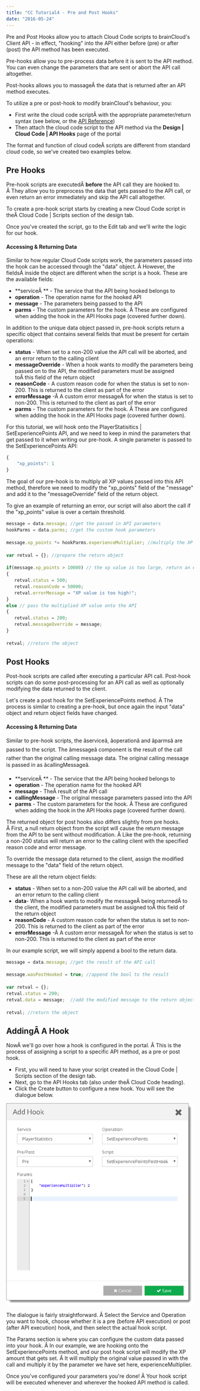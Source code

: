 ```yaml
---
title: "CC Tutorial4 - Pre and Post Hooks"
date: "2016-05-24"
---
```


Pre and Post Hooks allow you to attach Cloud Code scripts to brainCloud's Client API - in effect, "hooking" into the API either before (pre) or after (post) the API method has been executed.

Pre-hooks allow you to pre-process data before it is sent to the API method. You can even change the parameters that are sent or abort the API call altogether.

Post-hooks allows you to massageÂ the data that is returned after an API method executes.

To utilize a pre or post-hook to modify brainCloud's behaviour, you:

- First write the cloud code scriptÂ with the appropriate parameter/return syntax (see below, or the [API Reference](/api//cc/writingscript#api-hooks))
- Then attach the cloud code script to the API method via the **Design | Cloud Code | API Hooks** page of the portal

The format and function of cloud codeÂ scripts are different from standard cloud code, so we've created two examples below.

## Pre Hooks

Pre-hook scripts are executedÂ **before** the API call they are hooked to. Â They allow you to preprocess the data that gets passed to the API call, or even return an error immediately and skip the API call altogether.

To create a pre-hook script starts by creating a new Cloud Code script in theÂ Cloud Code | Scripts section of the design tab.

Once you've created the script, go to the Edit tab and we'll write the logic for our hook.

#### Accessing & Returning Data

Similar to how regular Cloud Code scripts work, the parameters passed into the hook can be accessed through the "data" object. Â However, the fieldsÂ inside the object are different when the script is a hook. These are the available fields:

- **serviceÂ ** - The service that the API being hooked belongs to
- **operation** - The operation name for the hooked API
- **message** - The parameters being passed to the API
- **parms** - The custom parameters for the hook. Â These are configured when adding the hook in the API Hooks page (covered further down).

In addition to the unique data object passed in, pre-hook scripts return a specific object that contains several fields that must be present for certain operations:

- **status** - When set to a non-200 value the API call will be aborted, and an error return to the calling client
- **messageOverride** - When a hook wants to modify the parameters being passed on to the API, the modified parameters must be assigned toÂ this field of the return object
- **reasonCode** - A custom reason code for when the status is set to non-200. This is returned to the client as part of the error
- **errorMessage** -Â A custom error messageÂ for when the status is set to non-200. This is returned to the client as part of the error
- **parms** - The custom parameters for the hook. Â These are configured when adding the hook in the API Hooks page (covered further down).

For this tutorial, we will hook onto the PlayerStatisitics | SetExperiencePoints API, and we need to keep in mind the parameters that get passed to it when writing our pre-hook. A single parameter is passed to the SetExperiencePoints API:
```js
{
    "xp_points": 1
}
```
The goal of our pre-hook is to multiply all XP values passed into this API method, therefore we need to modify the "xp_points" field of the "message" and add it to the "messageOverride" field of the return object.

To give an example of returning an error, our script will also abort the call if the "xp_points" value is over a certain threshold.
```js
message = data.message; //get the passed in API parameters
hookParms = data.parms; //get the custom hook parameters

message.xp_points *= hookParms.experienceMultiplier; //multiply the XP points value that was passed in

var retval = {}; //prepare the return object

if(message.xp_points > 10000) // the xp value is too large, return an error
{
   retval.status = 500;
   retval.reasonCode = 50000;
   retval.errorMessage = "XP value is too high!";
} 
else // pass the multiplied XP value onto the API
{
   retval.status = 200;
   retval.messageOverride = message;
}

retval; //return the object
```
## Post Hooks

Post-hook scripts are called after executing a particular API call. Post-hook scripts can do some post-processing for an API call as well as optionally modifying the data returned to the client.

Let's create a post hook for the SetExperiencePoints method. Â The process is similar to creating a pre-hook, but once again the input "data" object and return object fields have changed.

#### Accessing & Returning Data

Similar to pre-hook scripts, the âserviceâ, âoperationâ and âparmsâ are passed to the script. The âmessageâ component is the result of the call rather than the original calling message data. The original calling message is passed in as âcallingMessageâ.

- **serviceÂ ** - The service that the API being hooked belongs to
- **operation** - The operation name for the hooked API
- **message** - TheÂ result of the API call
- **callingMessage** - The original message parameters passed into the API
- **parms** - The custom parameters for the hook. Â These are configured when adding the hook in the API Hooks page (covered further down).

The returned object for post hooks also differs slightly from pre hooks. Â First, a null return object from the script will cause the return message from the API to be sent without modification. Â Like the pre-hook, returning a non-200 status will return an error to the calling client with the specified reason code and error message.

To override the message data returned to the client, assign the modified message to the "data" field of the return object.

These are all the return object fields:

- **status** - When set to a non-200 value the API call will be aborted, and an error return to the calling client
- **data**- When a hook wants to modify the messageÂ being returnedÂ to the client, the modified parameters must be assigned toÂ this field of the return object
- **reasonCode** - A custom reason code for when the status is set to non-200. This is returned to the client as part of the error
- **errorMessage** -Â A custom error messageÂ for when the status is set to non-200. This is returned to the client as part of the error

In our example script, we will simply append a bool to the return data.
```js
message = data.message; //get the result of the API call

message.wasPostHooked = true; //append the bool to the result

var retval = {};
retval.status = 200;
retval.data = message;  //add the modified message to the return object

retval; //return the object
```
## AddingÂ A Hook

NowÂ we'll go over how a hook is configured in the portal. Â This is the process of assigning a script to a specific API method, as a pre or post hook.

- First, you will need to have your script created in the Cloud Code | Scripts section of the design tab.
- Next, go to the API Hooks tab (also under theÂ Cloud Code heading).
- Click the Create button to configure a new hook. You will see the dialogue below.

[![](images/Tut4_PrePostHook-1.png)](images/Tut4_PrePostHook-1.png)

The dialogue is fairly straightforward. Â Select the Service and Operation you want to hook, choose whether it is a pre (before API execution) or post (after API execution) hook, and then select the actual hook script.

The Params section is where you can configure the custom data passed into your hook. Â In our example, we are hooking onto the SetExperiencePoints method, and our post hook script will modify the XP amount that gets set. Â It will multiply the original value passed in with the call and multiply it by the parameter we have set here, experienceMultiplier.

Once you've configured your parameters you're done! Â Your hook script will be executed whenever and wherever the hooked API method is called.
